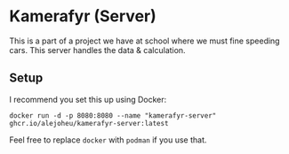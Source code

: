 # Kamerafyr (Server)

This is a part of a project we have at school where we must fine speeding cars.
This server handles the data & calculation.

## Setup

I recommend you set this up using Docker:

```
docker run -d -p 8080:8080 --name "kamerafyr-server" ghcr.io/alejoheu/kamerafyr-server:latest 
```

Feel free to replace ``docker`` with ``podman`` if you use that.